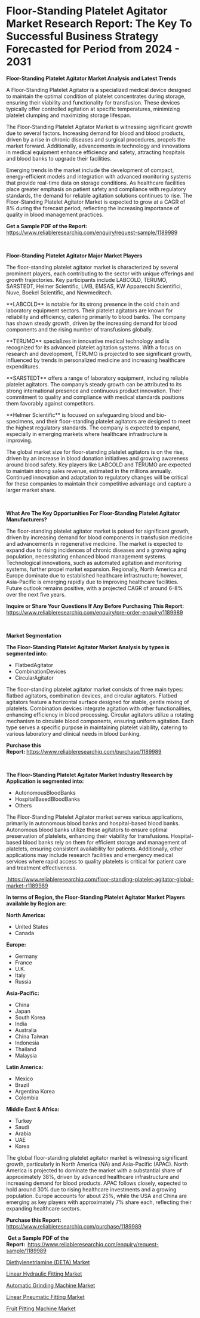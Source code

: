 <p><h1>Floor-Standing Platelet Agitator Market Research Report: The Key To Successful Business Strategy Forecasted for Period from 2024 - 2031</h1></p><p><strong>Floor-Standing Platelet Agitator Market Analysis and Latest Trends</strong></p>
<p><p>A Floor-Standing Platelet Agitator is a specialized medical device designed to maintain the optimal condition of platelet concentrates during storage, ensuring their viability and functionality for transfusion. These devices typically offer controlled agitation at specific temperatures, minimizing platelet clumping and maximizing storage lifespan.</p><p>The Floor-Standing Platelet Agitator Market is witnessing significant growth due to several factors. Increasing demand for blood and blood products, driven by a rise in chronic diseases and surgical procedures, propels the market forward. Additionally, advancements in technology and innovations in medical equipment enhance efficiency and safety, attracting hospitals and blood banks to upgrade their facilities.</p><p>Emerging trends in the market include the development of compact, energy-efficient models and integration with advanced monitoring systems that provide real-time data on storage conditions. As healthcare facilities place greater emphasis on patient safety and compliance with regulatory standards, the demand for reliable agitation solutions continues to rise. The Floor-Standing Platelet Agitator Market is expected to grow at a CAGR of 8% during the forecast period, reflecting the increasing importance of quality in blood management practices.</p></p>
<p><strong>Get a Sample PDF of the Report:&nbsp;</strong> <a href="https://www.reliableresearchiq.com/enquiry/request-sample/1189989?utm_campaign=1123&utm_medium=2&utm_source=Github&utm_content=ia&utm_term=30102024&utm_id=floor-standing-platelet-agitator">https://www.reliableresearchiq.com/enquiry/request-sample/1189989</a></p>
<p>&nbsp;</p>
<p><strong>Floor-Standing Platelet Agitator Major Market Players</strong></p>
<p><p>The floor-standing platelet agitator market is characterized by several prominent players, each contributing to the sector with unique offerings and growth trajectories. Key participants include LABCOLD, TERUMO, SARSTEDT, Helmer Scientific, LMB, EMSAS, KW Apparecchi Scientifici, Nuve, Boekel Scientific, and Newmeditech.</p><p>**LABCOLD** is notable for its strong presence in the cold chain and laboratory equipment sectors. Their platelet agitators are known for reliability and efficiency, catering primarily to blood banks. The company has shown steady growth, driven by the increasing demand for blood components and the rising number of transfusions globally.</p><p>**TERUMO** specializes in innovative medical technology and is recognized for its advanced platelet agitation systems. With a focus on research and development, TERUMO is projected to see significant growth, influenced by trends in personalized medicine and increasing healthcare expenditures.</p><p>**SARSTEDT** offers a range of laboratory equipment, including reliable platelet agitators. The company’s steady growth can be attributed to its strong international presence and continuous product innovation. Their commitment to quality and compliance with medical standards positions them favorably against competitors.</p><p>**Helmer Scientific** is focused on safeguarding blood and bio-specimens, and their floor-standing platelet agitators are designed to meet the highest regulatory standards. The company is expected to expand, especially in emerging markets where healthcare infrastructure is improving.</p><p>The global market size for floor-standing platelet agitators is on the rise, driven by an increase in blood donation initiatives and growing awareness around blood safety. Key players like LABCOLD and TERUMO are expected to maintain strong sales revenue, estimated in the millions annually. Continued innovation and adaptation to regulatory changes will be critical for these companies to maintain their competitive advantage and capture a larger market share.</p></p>
<p>&nbsp;</p>
<p><strong>What Are The Key Opportunities For Floor-Standing Platelet Agitator Manufacturers?</strong></p>
<p><p>The floor-standing platelet agitator market is poised for significant growth, driven by increasing demand for blood components in transfusion medicine and advancements in regenerative medicine. The market is expected to expand due to rising incidences of chronic diseases and a growing aging population, necessitating enhanced blood management systems. Technological innovations, such as automated agitation and monitoring systems, further propel market expansion. Regionally, North America and Europe dominate due to established healthcare infrastructure; however, Asia-Pacific is emerging rapidly due to improving healthcare facilities. Future outlook remains positive, with a projected CAGR of around 6-8% over the next five years.</p></p>
<p><strong>Inquire or Share Your Questions If Any Before Purchasing This Report:</strong> <a href="https://www.reliableresearchiq.com/enquiry/pre-order-enquiry/1189989?utm_campaign=1123&utm_medium=2&utm_source=Github&utm_content=ia&utm_term=30102024&utm_id=floor-standing-platelet-agitator">https://www.reliableresearchiq.com/enquiry/pre-order-enquiry/1189989</a></p>
<p>&nbsp;</p>
<p><strong>Market Segmentation</strong></p>
<p><strong>The Floor-Standing Platelet Agitator Market Analysis by types is segmented into:</strong></p>
<p><ul><li>FlatbedAgitator</li><li>CombinationDevices</li><li>CircularAgitator</li></ul></p>
<p><p>The floor-standing platelet agitator market consists of three main types: flatbed agitators, combination devices, and circular agitators. Flatbed agitators feature a horizontal surface designed for stable, gentle mixing of platelets. Combination devices integrate agitation with other functionalities, enhancing efficiency in blood processing. Circular agitators utilize a rotating mechanism to circulate blood components, ensuring uniform agitation. Each type serves a specific purpose in maintaining platelet viability, catering to various laboratory and clinical needs in blood banking.</p></p>
<p><strong>Purchase this Report:&nbsp;</strong><a href="https://www.reliableresearchiq.com/purchase/1189989?utm_campaign=1123&utm_medium=2&utm_source=Github&utm_content=ia&utm_term=30102024&utm_id=floor-standing-platelet-agitator">https://www.reliableresearchiq.com/purchase/1189989</a></p>
<p>&nbsp;</p>
<p><strong>The Floor-Standing Platelet Agitator Market Industry Research by Application is segmented into:</strong></p>
<p><ul><li>AutonomousBloodBanks</li><li>HospitalBasedBloodBanks</li><li>Others</li></ul></p>
<p><p>The Floor-Standing Platelet Agitator market serves various applications, primarily in autonomous blood banks and hospital-based blood banks. Autonomous blood banks utilize these agitators to ensure optimal preservation of platelets, enhancing their viability for transfusions. Hospital-based blood banks rely on them for efficient storage and management of platelets, ensuring consistent availability for patients. Additionally, other applications may include research facilities and emergency medical services where rapid access to quality platelets is critical for patient care and treatment effectiveness.</p></p>
<p><a href="https://www.reliableresearchiq.com/floor-standing-platelet-agitator-global-market-r1189989?utm_campaign=1123&utm_medium=2&utm_source=Github&utm_content=ia&utm_term=30102024&utm_id=floor-standing-platelet-agitator">&nbsp;https://www.reliableresearchiq.com/floor-standing-platelet-agitator-global-market-r1189989</a></p>
<p><strong>In terms of Region, the Floor-Standing Platelet Agitator Market Players available by Region are:</strong></p>
<p>
    <p> <strong> North America: </strong>
        <ul>
            <li>United States</li>
            <li>Canada</li>
        </ul>
        </p> 
    <p> <strong> Europe: </strong>
        <ul>
            <li>Germany</li>
            <li>France</li>
            <li>U.K.</li>
            <li>Italy</li>
            <li>Russia</li>
        </ul>
        </p> 
    <p> <strong> Asia-Pacific: </strong>
        <ul>
            <li>China</li>
            <li>Japan</li>
            <li>South Korea</li>
            <li>India</li>
            <li>Australia</li>
            <li>China Taiwan</li>
            <li>Indonesia</li>
            <li>Thailand</li>
            <li>Malaysia</li>
        </ul>
        </p> 
    <p> <strong> Latin America: </strong>
        <ul>
            <li>Mexico</li>
            <li>Brazil</li>
            <li>Argentina Korea</li>
            <li>Colombia</li>
        </ul>
        </p> 
    <p> <strong> Middle East & Africa: </strong>
        <ul>
            <li>Turkey</li>
            <li>Saudi</li>
            <li>Arabia</li>
            <li>UAE</li>
            <li>Korea</li>
        </ul>
    </p>
    </p>
<p><p>The global floor-standing platelet agitator market is witnessing significant growth, particularly in North America (NA) and Asia-Pacific (APAC). North America is projected to dominate the market with a substantial share of approximately 38%, driven by advanced healthcare infrastructure and increasing demand for blood products. APAC follows closely, expected to hold around 30% due to rising healthcare investments and a growing population. Europe accounts for about 25%, while the USA and China are emerging as key players with approximately 7% share each, reflecting their expanding healthcare sectors.</p></p>
<p><strong>Purchase this Report: </strong><a href="https://www.reliableresearchiq.com/purchase/1189989?utm_campaign=1123&utm_medium=2&utm_source=Github&utm_content=ia&utm_term=30102024&utm_id=floor-standing-platelet-agitator">https://www.reliableresearchiq.com/purchase/1189989</a></p>
<p>&nbsp;<strong>Get a Sample PDF of the Report:&nbsp;&nbsp;</strong><a href="https://www.reliableresearchiq.com/enquiry/request-sample/1189989?utm_campaign=1123&utm_medium=2&utm_source=Github&utm_content=ia&utm_term=30102024&utm_id=floor-standing-platelet-agitator">https://www.reliableresearchiq.com/enquiry/request-sample/1189989</a></p>
<p><strong></strong></p>
<p><p><a href="https://www.linkedin.com/pulse/diethylenetriamine-deta-industry-insights-report-analyzing-market-ss6ce?utm_campaign=1123&utm_medium=2&utm_source=Github&utm_content=ia&utm_term=30102024&utm_id=floor-standing-platelet-agitator">Diethylenetriamine (DETA) Market</a></p><p><a href="https://issuu.com/reportprime-2/docs/linear-hydraulic-fitting-market-siz_76088a20b94bf4?utm_campaign=1123&utm_medium=2&utm_source=Github&utm_content=ia&utm_term=30102024&utm_id=floor-standing-platelet-agitator">Linear Hydraulic Fitting Market</a></p><p><a href="https://github.com/brittroma9i/Market-Research-Report-List-1/blob/main/automatic-grinding-machine-market.md?utm_campaign=1123&utm_medium=2&utm_source=Github&utm_content=ia&utm_term=30102024&utm_id=floor-standing-platelet-agitator">Automatic Grinding Machine Market</a></p><p><a href="https://issuu.com/reportprime-2/docs/linear-pneumatic-fitting-market-siz_47a4eee9a6bdae?utm_campaign=1123&utm_medium=2&utm_source=Github&utm_content=ia&utm_term=30102024&utm_id=floor-standing-platelet-agitator">Linear Pneumatic Fitting Market</a></p><p><a href="https://github.com/eleanore16mal/Market-Research-Report-List-1/blob/main/fruit-pitting-machine-market.md?utm_campaign=1123&utm_medium=2&utm_source=Github&utm_content=ia&utm_term=30102024&utm_id=floor-standing-platelet-agitator">Fruit Pitting Machine Market</a></p></p>